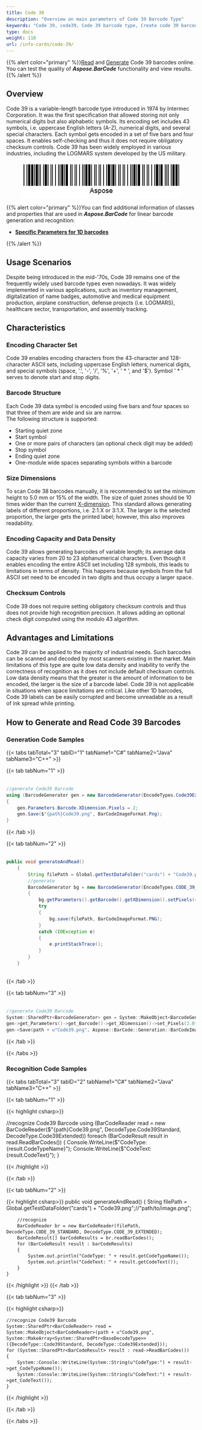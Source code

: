 ```yaml
---
title: Code 39
description: "Overview on main parameters of Code 39 Barcode Type"
keywords: "Code 39, code39, Code 39 barcode type, Create code 39 barcode, Read code 39, what is Code39, Code 39 barcodes, generate code39, linear barcodes, 1D barcode, linear barcode type, code39 extended, code 39 specification"
type: docs
weight: 110
url: /info-cards/code-39/
---
```

{{% alert color="primary" %}}[Read](https://products.aspose.app/barcode/recognize/code39) and [Generate](https://products.aspose.app/barcode/generate/code39) Code 39 barcodes online. You can test the quality of ***Aspose.BarCode*** functionality and view results.{{% /alert %}}

## **Overview**
Code 39 is a variable-length barcode type introduced in 1974 by Intermec Corporation. It was the first specification that allowed storing not only numerical digits but also alphabetic symbols. Its encoding set includes 43 symbols, i.e. uppercase English letters (A-Z), numerical digits, and several special characters. Each symbol gets encoded in a set of five bars and four spaces. It enables self-checking and thus it does not require obligatory checksum controls. Code 39 has been widely employed in various industries, including the LOGMARS system developed by the US military.

<p align="center"><img alt="Code 39 Barcode" src="code39.png"></p>

{{% alert color="primary" %}}You can find additional information of classes and properties that are used in ***Aspose.BarCode*** for linear barcode generation and recognition:
- [**Specific Parameters for 1D barcodes**](https://docs.aspose.com/barcode/net/managing-different-barcode-settings/)

{{% /alert %}} 

## **Usage Scenarios**
Despite being introduced in the mid-'70s, Code 39 remains one of the frequently widely used barcode types even nowadays. It was widely implemented in various applications, such as inventory management, digitalization of name badges, automotive and medical equipment production, airplane construction, defense projects (i.e. LOGMARS), healthcare sector, transportation, and assembly tracking.
  
## **Characteristics**
### **Encoding Character Set**
Code 39 enables encoding characters from the 43-character and 128-character ASCII sets, including uppercase English letters, numerical digits, and special symbols (space, '.', '-', '/', '%', '+', ' * ', and '$'). Symbol ' * ' serves to denote start and stop digits.

### **Barcode Structure**
Each Code 39 data symbol is encoded using five bars and four spaces so that three of them are wide and six are narrow.  
The following structure is supported:
- Starting quiet zone
- Start symbol
- One or more pairs of characters (an optional check digit may be added)
- Stop symbol
- Ending quiet zone
- One-module wide spaces separating symbols within a barcode

### **Size Dimensions**
To scan Code 38 barcodes manually, it is recommended to set the minimum height to 5.0 mm or 15% of the width. The size of quiet zones should be 10 times wider than the current [X-dimension](/barcode/info-cards/x-dimension/). This standard allows generating labels of different proportions, i.e. 2:1.X or 3:1.X. The larger is the selected proportion, the larger gets the printed label; however, this also improves readability.

### **Encoding Capacity and Data Density**
Code 39 allows generating barcodes of variable length; its average data capacity varies from 20 to 23 alphanumerical characters. Even though it enables encoding the entire ASCII set including 128 symbols, this leads to limitations in terms of density. This happens because symbols from the full ASCII set need to be encoded in two digits and thus occupy a larger space. 

### **Checksum Controls**
Code 39 does not require setting obligatory checksum controls and thus does not provide high recognition precision. It allows adding an optional check digit computed using the modulo 43 algorithm.

## **Advantages and Limitations**
Code 39 can be applied to the majority of industrial needs. Such barcodes can be scanned and decoded by most scanners existing in the market.
Main limitations of this type are quite low data density and inability to verify the correctness of recognition as it does not include default checksum controls. Low data density means that the greater is the amount of information to be encoded, the larger is the size of a barcode label. Code 39 is not applicable in situations when space limitations are critical. Like other 1D barcodes, Code 39 labels can be easily corrupted and become unreadable as a result of ink spread while printing.

## **How to Generate and Read Code 39 Barcodes**
### **Generation Code Samples**

{{< tabs tabTotal="3" tabID="1" tabName1="C#" tabName2="Java" tabName3="C++" >}}

{{< tab tabNum="1" >}}

```csharp

//generate Code39 Barcode
using (BarcodeGenerator gen = new BarcodeGenerator(EncodeTypes.Code39Extended, "Aspose"))
{
    gen.Parameters.Barcode.XDimension.Pixels = 2;
    gen.Save($"{path}Code39.png", BarCodeImageFormat.Png);
}

```

{{< /tab >}}

{{< tab tabNum="2" >}}

```java

public void generateAndRead()
    {
        String filePath = Global.getTestDataFolder("cards") + "Code39.png";//"path/to/image.png";
        //generate
        BarcodeGenerator bg = new BarcodeGenerator(EncodeTypes.CODE_39_EXTENDED, "123");
        {
            bg.getParameters().getBarcode().getXDimension().setPixels(4);
            try
            {
                bg.save(filePath, BarCodeImageFormat.PNG);
            }
            catch (IOException e)
            {
                e.printStackTrace();
            }
        }
    } 
    
```   

{{< /tab >}}

{{< tab tabNum="3" >}}

```cpp

//generate Code39 Barcode
System::SharedPtr<BarcodeGenerator> gen = System::MakeObject<BarcodeGenerator>(EncodeTypes::Code39Extended, u"Aspose");
gen->get_Parameters()->get_Barcode()->get_XDimension()->set_Pixels(2.0f);
gen->Save(path + u"Code39.png", Aspose::BarCode::Generation::BarCodeImageFormat::Png);

```
    
{{< /tab >}}

{{< /tabs >}}

### **Recognition Code Samples**

{{< tabs tabTotal="3" tabID="2" tabName1="C#" tabName2="Java" tabName3="C++" >}}

{{< tab tabNum="1" >}}

{{< highlight csharp>}}

//recognize Code39 Barcode
using (BarCodeReader read = new BarCodeReader($"{path}Code39.png", DecodeType.Code39Standard, DecodeType.Code39Extended))
    foreach (BarCodeResult result in read.ReadBarCodes())
    {
        Console.WriteLine($"CodeType:{result.CodeTypeName}");
        Console.WriteLine($"CodeText:{result.CodeText}");
    }

{{< /highlight >}}

{{< /tab >}}

{{< tab tabNum="2" >}}

{{< highlight csharp>}}
public void generateAndRead()
    {
        String filePath = Global.getTestDataFolder("cards") + "Code39.png";//"path/to/image.png";
     
        //recognize
        BarCodeReader br = new BarCodeReader(filePath, DecodeType.CODE_39_STANDARD, DecodeType.CODE_39_EXTENDED);
        BarCodeResult[] barCodeResults = br.readBarCodes();
        for (BarCodeResult result : barCodeResults)
        {
            System.out.println("CodeType: " + result.getCodeTypeName());
            System.out.println("CodeText: " + result.getCodeText());
        }
    } 

{{< /highlight >}}
{{< /tab >}}

{{< tab tabNum="3" >}}

{{< highlight csharp>}}

    //recognize Code39 Barcode
    System::SharedPtr<BarCodeReader> read = System::MakeObject<BarCodeReader>(path + u"Code39.png", System::MakeArray<System::SharedPtr<BaseDecodeType>>({DecodeType::Code39Standard, DecodeType::Code39Extended}));
    for (System::SharedPtr<BarCodeResult> result : read->ReadBarCodes())
    {
        System::Console::WriteLine(System::String(u"CodeType:") + result->get_CodeTypeName());
        System::Console::WriteLine(System::String(u"CodeText:") + result->get_CodeText());
    }

{{< /highlight >}}

{{< /tab >}}

{{< /tabs >}}

